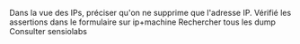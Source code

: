Dans la vue des IPs, préciser qu'on ne supprime que l'adresse IP.
Vérifié les assertions dans le formulaire sur ip+machine
Rechercher tous les dump
Consulter sensiolabs
